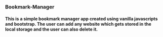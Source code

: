 ### Bookmark-Manager

#### This is a simple bookmark manager app created using vanilla javascripts and bootstrap. The user can add any website which gets stored in the local storage and the user can also delete it.
